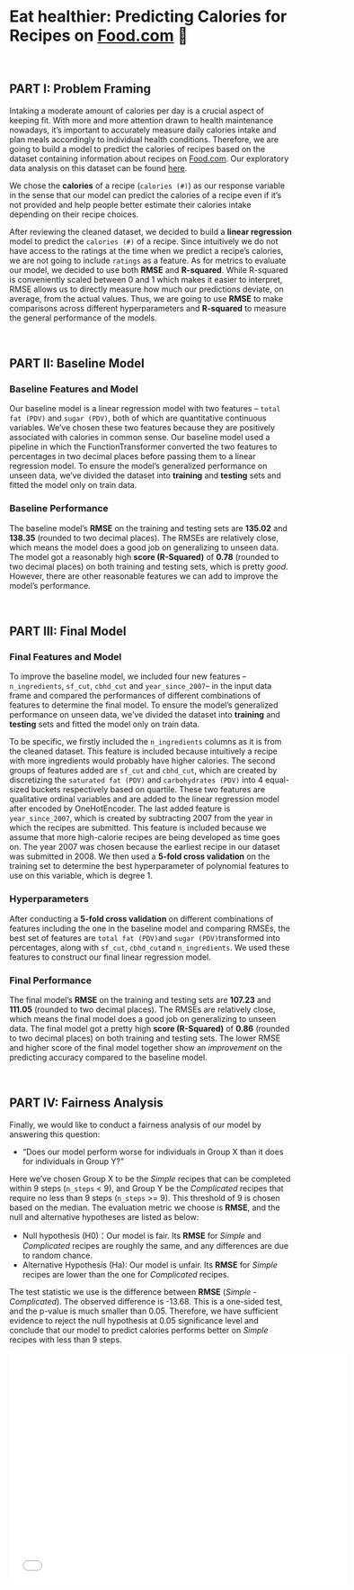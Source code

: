 # Eat healthier: Predicting Calories for Recipes on [Food.com](https://www.food.com/) 🥗

&nbsp; 

## PART I: Problem Framing

Intaking a moderate amount of calories per day is a crucial aspect of keeping fit. With more and more attention drawn to health maintenance nowadays, it’s important to accurately measure daily calories intake and plan meals accordingly to individual health conditions. Therefore, we are going to build a model to predict the calories of recipes based on the dataset containing information about recipes on [Food.com](https://www.food.com/). Our exploratory data analysis on this dataset can be found [here](https://xgui17.github.io/Recipe-Analysis/ ). 

We chose the **calories** of a recipe (`calories (#)`) as our response variable in the sense that our model can predict the calories of a recipe even if it’s not provided and help people better estimate their calories intake depending on their recipe choices. 

After reviewing the cleaned dataset, we decided to build a **linear regression** model to predict the `calories (#)` of a recipe. Since intuitively we do not have access to the ratings at the time when we predict a recipe’s calories, we are not going to include `ratings` as a feature. As for metrics to evaluate our model, we decided to use both **RMSE** and **R-squared**. While R-squared is conveniently scaled between 0 and 1 which makes it easier to interpret, RMSE allows us to directly measure how much our predictions deviate, on average, from the actual values. Thus, we are going to use **RMSE** to make comparisons across different hyperparameters and **R-squared** to measure the general performance of the models. 

&nbsp; 


## PART II: Baseline Model
### Baseline Features and Model
Our baseline model is a linear regression model with two features – `total fat (PDV)` and `sugar (PDV)`, both of which are quantitative continuous variables. We’ve chosen these two features because they are positively associated with calories in common sense. Our baseline model used a pipeline in which the FunctionTransformer converted the two features to percentages in two decimal places before passing them to a linear regression model. To ensure the model’s generalized performance on unseen data, we’ve divided the dataset into **training** and **testing** sets and fitted the model only on train data.  

### Baseline Performance
The baseline model’s **RMSE** on the training and testing sets are **135.02** and **138.35** (rounded to two decimal places). The RMSEs are relatively close, which means the model does a good job on generalizing to unseen data. The model got a reasonably high **score (R-Squared)** of **0.78** (rounded to two decimal places) on both training and testing sets, which is pretty *good*. However, there are other reasonable features we can add to improve the model’s performance.

&nbsp; 

## PART III: Final Model

### Final Features and Model
To improve the baseline model, we included four new features – `n_ingredients`, `sf_cut`, `cbhd_cut` and `year_since_2007`– in the input data frame and compared the performances of different combinations of features to determine the final model. To ensure the model’s generalized performance on unseen data, we’ve divided the dataset into **training** and **testing** sets and fitted the model only on train data.  

To be specific, we firstly included the `n_ingredients` columns as it is from the cleaned dataset. This feature is included because intuitively a recipe with more ingredients would probably have higher calories. The second groups of features added are `sf_cut` and `cbhd_cut`, which are created by discretizing the `saturated fat (PDV)` and `carbohydrates (PDV)` into 4 equal-sized buckets respectively based on quartile. These two features are qualitative ordinal variables and are added to the linear regression model after encoded by OneHotEncoder. The last added feature is  `year_since_2007`, which is created by subtracting 2007 from the year in which the recipes are submitted. This feature is included because we assume that more high-calorie recipes are being developed as time goes on. The year 2007 was chosen because the earliest recipe in our dataset was submitted in 2008.  We then used a **5-fold cross validation** on the training set to determine the best hyperparameter of polynomial features to use on this variable, which is degree 1. 

### Hyperparameters
After conducting a **5-fold cross validation** on different combinations of features including the one in the baseline model and comparing RMSEs, the best set of features are `total fat (PDV)`and `sugar (PDV)`transformed into percentages, along with `sf_cut`, `cbhd_cut`and `n_ingredients`. We used these features to construct our final linear regression model. 

### Final Performance
The final model’s **RMSE** on the training and testing sets are **107.23** and **111.05** (rounded to two decimal places). The RMSEs are relatively close, which means the final model does a good job on generalizing to unseen data. 
The final model got a pretty high **score (R-Squared)** of **0.86** (rounded to two decimal places) on both training and testing sets. The lower RMSE and higher score of the final model together show an *improvement* on the predicting accuracy compared to the baseline model.

&nbsp; 

## PART IV: Fairness Analysis

Finally, we would like to conduct a fairness analysis of our model by answering this question:
- “Does our model perform worse for individuals in Group X than it does for individuals in Group Y?”

Here we’ve chosen Group X to be the *Simple* recipes that can be completed within 9 steps (`n_steps` < 9), and Group Y be the *Complicated* recipes that require no less than 9 steps (`n_steps` >= 9). This threshold of 9 is chosen based on the median. 
The evaluation metric we choose is **RMSE**, and the null and alternative hypotheses are listed as below:
- Null hypothesis (H0)：Our model is fair. Its **RMSE** for *Simple* and *Complicated* recipes are roughly the same, and any differences are due to random chance.
- Alternative Hypothesis (Ha): Our model is unfair. Its **RMSE** for *Simple* recipes are lower than the one for *Complicated* recipes.

The test statistic we use is the difference between **RMSE** (*Simple* - *Complicated*). The observed difference is -13.68. This is a one-sided test, and the p-value is much smaller than 0.05. Therefore, we have sufficient evidence to reject the null hypothesis at 0.05 significance level and conclude that our model to predict calories performs better on *Simple* recipes with less than 9 steps. 

<iframe src="assets/permutation_result.html" width=600 height=410 frameBorder=0></iframe>
